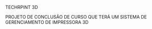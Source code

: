 TECHRPINT 3D









PROJETO DE CONCLUSÃO DE CURSO QUE TERÁ UM SISTEMA DE GERENCIAMENTO DE IMPRESSORA 3D
